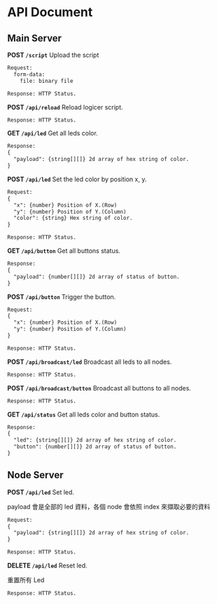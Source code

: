 # API Document

## Main Server

**POST `/script`** Upload the script

```latex
Request:
  form-data:
    file: binary file

Response: HTTP Status.
```

**POST `/api/reload`** Reload logicer script.

```latex
Response: HTTP Status.
```

**GET `/api/led`** Get all leds color.

```latex
Response:
{
  "payload": {string[][]} 2d array of hex string of color.
}
```

**POST `/api/led`** Set the led color by position x, y.

```latex
Request:
{
  "x": {number} Position of X.(Row)
  "y": {number} Position of Y.(Column)
  "color": {string} Hex string of color.
}

Response: HTTP Status.
```

**GET `/api/button`** Get all buttons status.

```latex
Response:
{
  "payload": {number[][]} 2d array of status of button.
}
```

**POST `/api/button`** Trigger the button.

```latex
Request:
{
  "x": {number} Position of X.(Row)
  "y": {number} Position of Y.(Column)
}

Response: HTTP Status.
```

**POST `/api/broadcast/led`** Broadcast all leds to all nodes.

```latex
Response: HTTP Status.
```

**POST `/api/broadcast/button`** Broadcast all buttons to all nodes.

```latex
Response: HTTP Status.
```

**GET `/api/status`** Get all leds color and button status.

```latex
Response:
{
  "led": {string[][]} 2d array of hex string of color.
  "button": {number[][]} 2d array of status of button.
}
```

## Node Server

**POST `/api/led`** Set led.

payload 會是全部的 led 資料，各個 node 會依照 index 來擷取必要的資料

```latex
Request:
{
  "payload": {string[][]} 2d array of hex string of color.
}

Response: HTTP Status.
```

**DELETE `/api/led`** Reset led.

重置所有 Led

```latex
Response: HTTP Status.
```